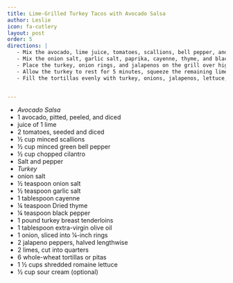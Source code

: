 ```yaml
---
title: Lime-Grilled Turkey Tacos with Avocado Salsa
author: Leslie
icon: fa-cutlery
layout: post
order: 5
directions: |
   - Mix the avocado, lime juice, tomatoes, scallions, bell pepper, and cilantro in a small bowl. Season with salt and pepper. Cover and refrigerate for 30 minutes.
   - Mix the onion salt, garlic salt, paprika, cayenne, thyme, and black pepper. Place the turkey on a plate and drizzle both sides with the oil. Sprinkle with the spice mixture.
   - Place the turkey, onion rings, and jalapenos on the grill over high heat. Grill the turkey for 7 minutes. Squeeze a lime quarter over the meat, turn the pieces, and squeeze another lime quarter over them. Grill for 8 minutes or until a meat thermometer reaches 170°F and the turkey is no longer pink in the center. Grill the onion and jalapenos, turning frequently, until charred. Remove all from the grill.
   - Allow the turkey to rest for 5 minutes, squeeze the remaining lime quarters over the meat, then cut the turkey into ¼-inch strips.
   - Fill the tortillas evenly with turkey, onions, jalapenos, lettuce, avocado salsa, and sour cream (if using).


---
```


<ul>
	<li> <em> <bold> Avocado Salsa </bold> </em> </li>
	<li>1 avocado, pitted, peeled, and diced</li>
	<li>juice of 1 lime</li>
	<li>2 tomatoes, seeded and diced</li>
	<li>½ cup minced scallions</li>
	<li>½ cup minced green bell pepper</li>
	<li>½ cup chopped cilantro</li>
	<li>Salt and pepper</li>
	<li> <em> <bold> Turkey </bold> </em></li>
	<li>onion salt</li>
	<li>½ teaspoon onion salt</li>
	<li>½ teaspoon garlic salt</li>
	<li>1 tablespoon cayenne</li>
	<li>¼ teaspoon Dried thyme</li>
	<li>¼ teaspoon black pepper</li>
	<li>1 pound turkey breast tenderloins</li>
	<li>1 tablespoon extra-virgin olive oil</li>
	<li>1 onion, sliced into ¼-inch rings</li>
	<li>2 jalapeno peppers, halved lengthwise</li>
	<li>2 limes, cut into quarters</li>
	<li>6 whole-wheat tortillas or pitas</li>
	<li>1 ½ cups shredded romaine lettuce</li>
	<li>½ cup sour cream (optional)</li>
</ul>